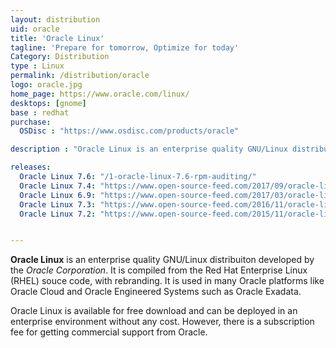 ```yaml
---
layout: distribution
uid: oracle
title: 'Oracle Linux'
tagline: 'Prepare for tomorrow, Optimize for today'
Category: Distribution
type : Linux
permalink: /distribution/oracle
logo: oracle.jpg
home_page: https://www.oracle.com/linux/
desktops: [gnome]
base : redhat
purchase:
  OSDisc : "https://www.osdisc.com/products/oracle"

description : "Oracle Linux is an enterprise quality GNU/Linux distribution compiled from Red Hat Enterprise Linux (RHEL) source code. It is also used in different oracle platforms"

releases:
  Oracle Linux 7.6: "/1-oracle-linux-7.6-rpm-auditing/"
  Oracle Linux 7.4: "https://www.open-source-feed.com/2017/09/oracle-linux-74-update-is-available-for.html"
  Oracle Linux 6.9: "https://www.open-source-feed.com/2017/03/oracle-linux-69-released-final-update.html"
  Oracle Linux 7.3: "https://www.open-source-feed.com/2016/11/oracle-linux-73-released-with-uefi.html"
  Oracle Linux 7.2: "https://www.open-source-feed.com/2015/11/oracle-linux-72-released.html"


---
```


**Oracle Linux** is an enterprise quality GNU/Linux distribuiton developed by the *Oracle Corporation*. It is compiled from the Red Hat Enterprise Linux (RHEL) souce code, with rebranding. It is used in many Oracle platforms like Oracle Cloud and Oracle Engineered Systems such as Oracle Exadata.

Oracle Linux is available for free download and can be deployed in an enterprise environment without any cost. However, there is a subscription fee for getting commercial support from Oracle.